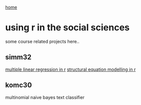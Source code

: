 [home](https://nils-holmberg.github.io/)

# using r in the social sciences

some course related projects here..

## simm32

[multiple linear regression in r](web/mlr/)
[structural equation modelling in r](web/sem/)

## komc30

multinomial naive bayes text classifier


